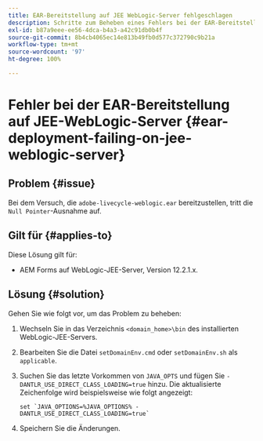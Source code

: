 ```yaml
---
title: EAR-Bereitstellung auf JEE WebLogic-Server fehlgeschlagen
description: Schritte zum Beheben eines Fehlers bei der EAR-Bereitstellung auf JEE-WebLogic-Server
exl-id: b87a9eee-ee56-4dca-b4a3-a42c91db0b4f
source-git-commit: 8b4cb4065ec14e813b49fb0d577c372790c9b21a
workflow-type: tm+mt
source-wordcount: '97'
ht-degree: 100%

---
```


# Fehler bei der EAR-Bereitstellung auf JEE-WebLogic-Server {#ear-deployment-failing-on-jee-weblogic-server}

## Problem {#issue}

Bei dem Versuch, die `adobe-livecycle-weblogic.ear` bereitzustellen, tritt die `Null Pointer`-Ausnahme auf.

## Gilt für {#applies-to}

Diese Lösung gilt für:

* AEM Forms auf WebLogic-JEE-Server, Version 12.2.1.x.

## Lösung {#solution}

Gehen Sie wie folgt vor, um das Problem zu beheben:

1. Wechseln Sie in das Verzeichnis `<domain_home>\bin` des installierten WebLogic-JEE-Servers.

1. Bearbeiten Sie die Datei `setDomainEnv.cmd` oder `setDomainEnv.sh` als `applicable`.

1. Suchen Sie das letzte Vorkommen von `JAVA_OPTS` und fügen Sie `-DANTLR_USE_DIRECT_CLASS_LOADING=true` hinzu. Die aktualisierte Zeichenfolge wird beispielsweise wie folgt angezeigt:

       set `JAVA_OPTIONS=%JAVA_OPTIONS% -DANTLR_USE_DIRECT_CLASS_LOADING=true`
   
1. Speichern Sie die Änderungen.
